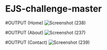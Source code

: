 # EJS-challenge-master

#OUTPUT (Home)
![Screenshot (238)](https://github.com/riddhirewatkar/EJS-challenge-master/assets/94976765/a177276a-f7ba-4671-9fe8-dfa71ddffcb3)

#OUTPUT (About)
![Screenshot (237)](https://github.com/riddhirewatkar/EJS-challenge-master/assets/94976765/3432b61b-2444-408b-beea-8d9ea96ef0b5)

#OUTPUT (Contact)
![Screenshot (239)](https://github.com/riddhirewatkar/EJS-challenge-master/assets/94976765/ac06222a-c5e1-47e8-948a-4444fb6d451f)

